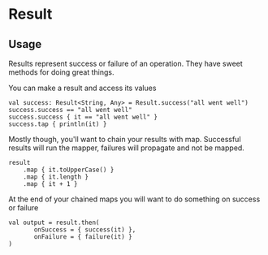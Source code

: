 Result
======

## Usage

Results represent success or failure of an operation. They have sweet methods for doing great things.

You can make a result and access its values

    val success: Result<String, Any> = Result.success("all went well")
    success.success == "all went well"
    success.success { it == "all went well" }
    success.tap { println(it) }
    
Mostly though, you'll want to chain your results with map. Successful results will run the mapper,
failures will propagate and not be mapped.

    result
        .map { it.toUpperCase() }
        .map { it.length }
        .map { it + 1 }

At the end of your chained maps you will want to do something on success or failure

    val output = result.then(
           onSuccess = { success(it) },
           onFailure = { failure(it) }
    )    